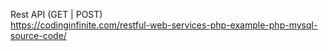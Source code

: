 Rest API (GET | POST) <br/> https://codinginfinite.com/restful-web-services-php-example-php-mysql-source-code/
